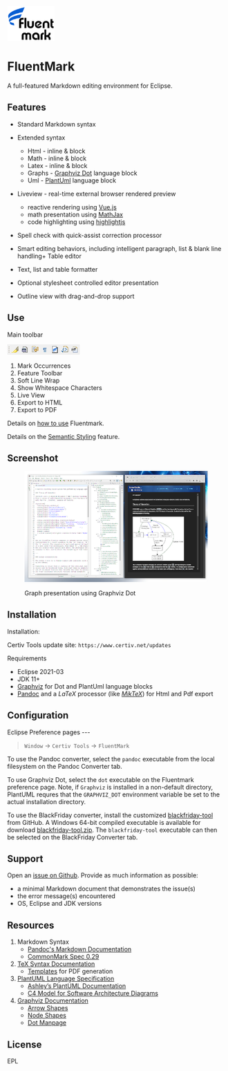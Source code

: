 <img src="./doc/Logo110x80.png" alt="Logo"> 

# FluentMark

A full-featured Markdown editing environment for Eclipse.

## Features 

+ Standard Markdown syntax 
+ Extended syntax
	+ Html - inline & block
	+ Math - inline & block
	+ Latex - inline & block
	+ Graphs - [Graphviz Dot](http://www.graphviz.org/) language block
	+ Uml - [PlantUml](http://www.graphviz.org/) language block 
+ Liveview - real-time external browser rendered preview
    - reactive rendering using [Vue.js](https://vuejs.org/)
    - math presentation using [MathJax](https://www.mathjax.org/)
    - code highlighting using [highlightjs](https://highlightjs.org/)
+ Spell check with quick-assist correction processor

+ Smart editing behaviors, including intelligent paragraph, list & blank line handling+ Table editor
+ Text, list and table formatter
+ Optional stylesheet controlled editor presentation
+ Outline view with drag-and-drop support

## Use

Main toolbar

<img src="./doc/Toolbar.png" alt="toolbar">

1. Mark Occurrences
1. Feature Toolbar
1. Soft Line Wrap
1. Show Whitespace Characters
1. Live View 
1. Export to HTML
1. Export to PDF

Details on [how to use](https://github.com/grosenberg/Fluentmark/blob/master/doc/Use.md) Fluentmark. 

Details on the [Semantic Styling](https://github.com/grosenberg/Fluentmark/blob/master/doc/EditorCss.md) feature.

## Screenshot

<figure>
	<a href="https://github.com/grosenberg/Fluentmark/blob/master/doc/ScreenShot.png" target="_blank">
		<img src="./doc/ScreenShot.png" alt="screen shot" width=600>
	</a><p>
  <figcaption>Graph presentation using Graphviz Dot</figcaption>
</figure>


## Installation 

Installation:

Certiv Tools update site: `https://www.certiv.net/updates`
 
Requirements

- Eclipse 2021-03
- JDK 11+
- [Graphviz](http://www.graphviz.org/download.php) for Dot and PlantUml language blocks 
- [Pandoc](https://pandoc.org) and a _LaTeX_ processor (like [*MikTeX*](https://miktex.org/)) for Html and Pdf export


## Configuration

Eclipse Preference pages ---

> `Window` -> `Certiv Tools` -> `FluentMark`

To use the Pandoc converter, select the `pandoc` executable from the local filesystem on the Pandoc Converter tab. 

To use Graphviz Dot, select the `dot` executable on the Fluentmark preference page. Note, if `Graphviz` is installed in a non-default directory, PlantUML requres that the `GRAPHVIZ_DOT` environment variable be set to the actual installation directory.

To use the BlackFriday converter, install the customized [blackfriday-tool](https://github.com/grosenberg/blackfriday-tool) from GitHub. A Windows 64-bit compiled executable is available for download [blackfriday-tool.zip](http://www.certiv.net/updates/net.certiv.fluentmark.site/blackfriday-tool.zip). The `blackfriday-tool` executable can then be selected on the BlackFriday Converter tab.


## Support

Open an [issue on Github](https://github.com/grosenberg/fluentmark/issues). Provide as much information as possible:

- a minimal Markdown document that demonstrates the issue(s)
- the error message(s) encountered 
- OS, Eclipse and JDK versions

## Resources

1. Markdown Syntax
    - [Pandoc's Markdown Documentation](https://pandoc.org/MANUAL.html#pandocs-markdown)
    - [CommonMark Spec 0.29](https://spec.commonmark.org/0.29/)
1. [TeX Syntax Documentation](https://www.onemathematicalcat.org/MathJaxDocumentation/TeXSyntax.htm)
    - [Templates](https://github.com/topics/latex-template "Latex Templates") for PDF generation
1. [PlantUML Language Specification](https://plantuml.com/sitemap-language-specification)
    - [Ashley’s PlantUML Documentation](https://plantuml-documentation.readthedocs.io/en/latest/index.html)
    - [C4 Model for Software Architecture Diagrams](https://github.com/plantuml-stdlib/C4-PlantUML)
1. [Graphviz Documentation](https://www.graphviz.org/documentation/)
    - [Arrow Shapes](https://www.graphviz.org/doc/info/arrows.html)
    - [Node Shapes](https://graphviz.org/doc/info/shapes.html)
    - [Dot Manpage](http://www.graphviz.org/pdf/dot.1.pdf)

## License

EPL 



